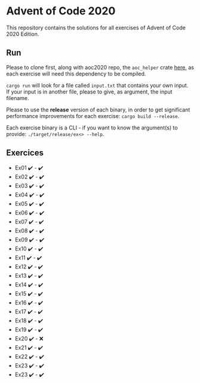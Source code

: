 # Advent of Code 2020

This repository contains the solutions for all exercises of Advent of Code 2020 Edition.

## Run

Please to clone first, along with aoc2020 repo, the `aoc_helper` crate [here](https://github.com/k0pernicus/aoc_helper),
as each exercise will need this dependency to be compiled.

`cargo run` will look for a file called `input.txt` that contains your own input.  
If your input is in another file, please to give, as argument, the input filename.

Please to use the **release** version of each binary, in order to get significant performance improvements 
for each exercise: `cargo build --release`.

Each exercise binary is a CLI - if you want to know the argument(s) to provide: `./target/release/ex<> --help`.

## Exercices

* Ex01 ✔️ - ✔️
* Ex02 ✔️ - ✔️
* Ex03 ✔️ - ✔️
* Ex04 ✔️ - ✔️
* Ex05 ✔️ - ✔️
* Ex06 ✔️ - ✔️
* Ex07 ✔️ - ✔️
* Ex08 ✔️ - ✔️
* Ex09 ✔️ - ✔️
* Ex10 ✔️ - ✔️
* Ex11 ✔️ - ✔️
* Ex12 ✔️ - ✔️
* Ex13 ✔️ - ✔️
* Ex14 ✔️ - ✔️
* Ex15 ✔️ - ✔️
* Ex16 ✔️ - ✔️
* Ex17 ✔️ - ✔️
* Ex18 ✔️ - ✔️
* Ex19 ✔️ - ✔️
* Ex20 ✔️ - ❌
* Ex21 ✔️ - ✔️
* Ex22 ✔️ - ✔️
* Ex23 ✔️ - ✔️
* Ex23 ✔️ - ✔️

